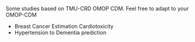 Some studies based on TMU-CRD OMOP CDM. Feel free to adapt to your OMOP-CDM
- Breast Cancer Estimation Cardiotoxicity
- Hypertension to Dementia prediction
